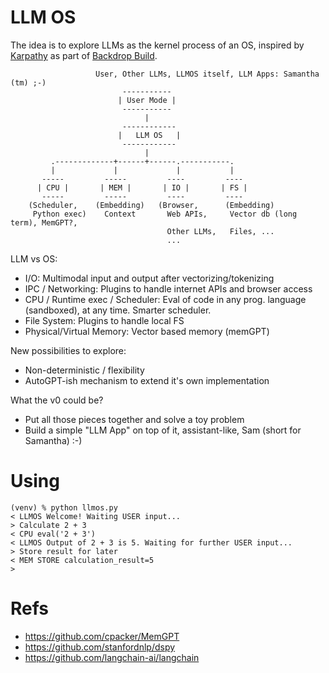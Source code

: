 # LLM OS

The idea is to explore LLMs as the kernel process of an OS,
inspired by [Karpathy](https://x.com/karpathy/status/1707437820045062561?s=20)
as part of [Backdrop Build](https://backdropbuild.com/).

```
                   User, Other LLMs, LLMOS itself, LLM Apps: Samantha (tm) ;-)
                         -----------
                        | User Mode |
                         -----------
                              |
                         ------------
                        |   LLM OS   |     
                         ------------
                              |
         .-------------+------+------.-----------.
         |             |             |           |
       -----         -----         ----         ---- 
      | CPU |       | MEM |       | IO |       | FS |
       -----         -----         ----         ----
    (Scheduler,    (Embedding)   (Browser,      (Embedding)
     Python exec)    Context       Web APIs,     Vector db (long term), MemGPT?,
                                   Other LLMs,   Files, ...
                                   ...
```

LLM vs OS:

- I/O: Multimodal input and output after vectorizing/tokenizing
- IPC / Networking: Plugins to handle internet APIs and browser access
- CPU / Runtime exec / Scheduler: Eval of code in any prog. language (sandboxed), at any time. Smarter scheduler.
- File System: Plugins to handle local FS
- Physical/Virtual Memory: Vector based memory (memGPT)

New possibilities to explore:

- Non-deterministic / flexibility
- AutoGPT-ish mechanism to extend it's own implementation

What the v0 could be?

- Put all those pieces together and solve a toy problem
- Build a simple "LLM App" on top of it, assistant-like, Sam (short for Samantha) :-)

# Using

```
(venv) % python llmos.py
< LLMOS Welcome! Waiting USER input...
> Calculate 2 + 3
< CPU eval('2 + 3')
< LLMOS Output of 2 + 3 is 5. Waiting for further USER input...
> Store result for later
< MEM STORE calculation_result=5
> 
```

# Refs

- https://github.com/cpacker/MemGPT
- https://github.com/stanfordnlp/dspy
- https://github.com/langchain-ai/langchain
